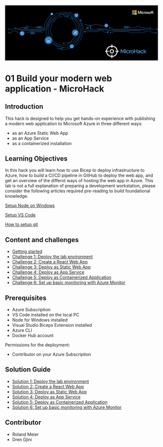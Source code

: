 ![image](./.images/MicroHack_Logo_1.png)

# **01 Build your modern web application - MicroHack**

## **Introduction**

This hack is designed to help you get hands-on experience with publishing a modern web application to Microsoft Azure in three different ways:

- as an Azure Static Web App
- as an App Service
- as a containerized installation

## **Learning Objectives**

In this hack you will learn how to use Bicep to deploy infrastructure to Azure, how to build a CI/CD pipeline in GitHub to deploy the web app, and get an overview of the differnt ways of hosting the web app in Azure.
This lab is not a full explanation of preparing a development workstation, please consider the following articles required pre-reading to build foundational knowledge.

[Setup Node on Windows](https://nodejs.org/en/download/)

[Setup VS Code](https://code.visualstudio.com/Docs/setup/setup-overview)

[How to setup git](https://docs.github.com/en/get-started/quickstart/set-up-git)

## **Content and challenges**

- [Getting started](./Challenges/00-Pre-Reqs.md)
- [Challenge 1: Deploy the lab environment](./Challenges/01-Deploy-the-lab-environment.md)
- [Challenge 2: Create a React Web App](./Challenges/02-Create-a-react-web-app.md)
- [Challenge 3: Deploy as Static Web App](./Challenges/03-Deploy-as-static-web-app.md)
- [Challenge 4: Deploy as App Service](./Challenges/04-Deploy-as-app-service.md)
- [Challenge 5: Deploy as Containerized Application](./Challenges/05-Deploy-as-containerized-application.md)
- [Challenge 6: Set up basic monitoring with Azure Monitor](./Challenges/06-Setup-basic-monitoring-with-azure-monitor.md)

## **Prerequisites**

- Azure Subscription
- VS Code installed on the local PC
- Node for Windows installed
- Visual Studio Biceps Extension installed
- Azure CLI
- Docker Hub account

Permissions for the deployment:

- Contributor on your Azure Subscription

## **Solution Guide**

- [Solution 1: Deploy the lab environment](./SolutionGuide/01-Deploy-the-lab-environment-solution.md)
- [Solution 2: Create a React Web App](./SolutionGuide/02-Create-a-react-web-app-solution.md)
- [Solution 3: Deploy as Static Web App](./SolutionGuide/03-Deploy-as-static-web-app-solution.md)
- [Solution 4: Deploy as App Service](./SolutionGuide/04-Deploy-as-app-service-solution.md)
- [Solution 5: Deploy as Containerized Application](./SolutionGuide/05-Deploy-as-containerized-application-solution.md)
- [Solution 6: Set up basic monitoring with Azure Monitor](./SolutionGuide/06-Setup-basic-monitoring-with-azure-monitor-solution.md)

## **Contributor**

- Roland Meier
- Dren Gjini
